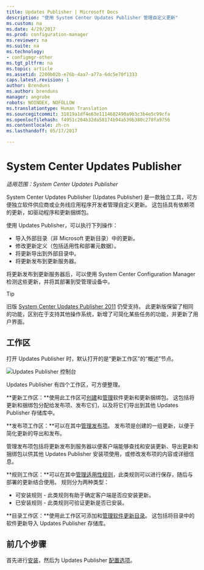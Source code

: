 ```yaml
---
title: Updates Publisher | Microsoft Docs
description: "使用 System Center Updates Publisher 管理自定义更新"
ms.custom: na
ms.date: 4/29/2017
ms.prod: configuration-manager
ms.reviewer: na
ms.suite: na
ms.technology:
- configmgr-other
ms.tgt_pltfrm: na
ms.topic: article
ms.assetid: 2200b02b-e76b-4aa7-a77a-6dc5e70f1333
caps.latest.revision: 1
author: Brenduns
ms.author: brenduns
manager: angrobe
robots: NOINDEX, NOFOLLOW
ms.translationtype: Human Translation
ms.sourcegitcommit: 31819a1df4e63e1114682490a9b3c3b4e5c99cfa
ms.openlocfilehash: f4951c204b32da58174b94a539b380c278fa9756
ms.contentlocale: zh-cn
ms.lasthandoff: 05/17/2017

---
```

# <a name="system-center-updates-publisher"></a>System Center Updates Publisher

*适用范围：System Center Updates Publisher*

System Center Updates Publisher (Updates Publisher) 是一款独立工具，可方便独立软件供应商或业务线应用程序开发者管理自定义更新。 这包括具有依赖项的更新，如驱动程序和更新捆绑包。

使用 Updates Publisher，可以执行下列操作：

-   导入外部目录（非 Microsoft 更新目录）中的更新。
-   修改更新定义（包括适用性和部署元数据）。
-   将更新导出到外部目录中。
-   将更新发布到更新服务器。

将更新发布到更新服务器后，可以使用 System Center Configuration Manager 检测这些更新，并将其部署到受管理设备中。

> [!TIP]  
> 旧版 [System Center Updates Publisher 2011](http://go.microsoft.com/fwlink/?LinkId=848111) 仍受支持。 此更新版保留了相同的功能，区别在于支持其他操作系统，新增了可简化某些任务的功能，并更新了用户界面。

## <a name="workspaces"></a>工作区
打开 Updates Publisher 时，默认打开的是“更新工作区”的“概述”节点。

![Updates Publisher 控制台](media/console1.png)   


Updates Publisher 有四个工作区，可方便整理。


**更新工作区：**使用此工作区可[创建](/sccm/sum/tools/create-updates-with-updates-publisher)和[管理](/sccm/sum/tools/manage-updates-with-updates-publisher)软件更新和更新捆绑包。 这包括将更新和捆绑包分配给发布项、发布它们，以及将它们导出到其他 Updates Publisher 存储库中。

**发布项工作区：**可以在其中[管理发布项](/sccm/sum/tools/updates-publisher-publications)。 发布项是创建的一组更新，以便于简化更新的导出和发布。

管理发布项包括将更新发布到服务器以便客户端能够查找和安装更新、导出更新和捆绑包以供其他 Updates Publisher 安装项使用，或修改发布项的内容或详细信息。



**规则工作区：**可以在其中[管理适用性规则](/sccm/sum/tools/updates-publisher-applicability-rules)，此类规则可以进行保存，随后与部署的更新结合使用。 规则分为两种类型：

-   可安装规则 - 此类规则有助于确定客户端是否应安装更新。
-   已安装规则 - 此类规则可验证更新是否已安装。

**目录工作区：**使用此工作区可添加和[管理软件更新目录](/sccm/sum/tools/updates-publisher-catalogs)。 这包括将目录中的软件更新导入 Updates Publisher 存储库。
## <a name="first-steps"></a>前几个步骤
首先进行[安装](/sccm/sum/tools/install-updates-publisher)，然后为 Updates Publisher [配置选项](/sccm/sum/tools/updates-publisher-options)。

